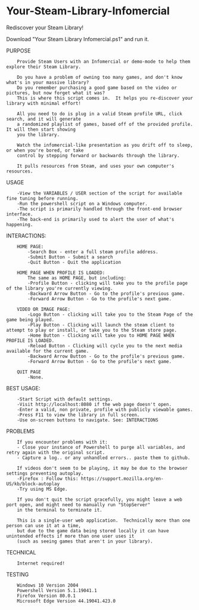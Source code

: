 # Your-Steam-Library-Infomercial
Rediscover your Steam Library!

Download "Your Steam Library Infomercial.ps1" and run it.

PURPOSE
    
        Provide Steam Users with an Infomercial or demo-mode to help them explore their Steam Library.

        Do you have a problem of owning too many games, and don't know what's in your massive library?
        Do you remember purchasing a good game based on the video or pictures, but now forget what it was?
        This is where this script comes in.  It helps you re-discover your library with minimal effort! 

        All you need to do is plug in a valid Steam profile URL, click search, and it will generate
        a randomized playlist of games, based off of the provided profile.  It will then start showing
        you the library.  
        
        Watch the infomercial-like presentation as you drift off to sleep, or when you're bored, or take
        control by stepping forward or backwards through the library.

        It pulls resources from Steam, and uses your own computer's resources.

USAGE

        -View the VARIABLES / USER section of the script for available fine tuning before running.
        -Run the powershell script on a Windows computer.
        -The script is primarily handled through the front-end browser interface.
        -The back-end is primarily used to alert the user of what's happening.

INTERACTIONS:

        HOME PAGE:
            -Search Box - enter a full steam profile address.
            -Submit Button - Submit a search
            -Quit Button - Quit the application

        HOME PAGE WHEN PROFILE IS LOADED:
            The same as HOME PAGE, but including:
            -Profile Button - clicking will take you to the profile page of the library you're currently viewing.
            -Backward Arrow Button - Go to the profile's previous game.
            -Forward Arrow Button - Go to the profile's next game.

        VIDEO OR IMAGE PAGE:
            -Logo Button - clicking will take you to the Steam Page of the game being played.
            -Play Button - Clicking will launch the steam client to attempt to play or install, or take you to the Steam store page.
            -Home Button - Clicking will take you to HOME PAGE WHEN PROFILE IS LOADED.
            -Reload Button - Clicking will cycle you to the next media available for the current game.
            -Backward Arrow Button - Go to the profile's previous game.
            -Forward Arrow Button - Go to the profile's next game.

        QUIT PAGE
            -None.


BEST USAGE:

        -Start Script with default settings.
        -Visit http://localhost:8080 if the web page doesn't open.
        -Enter a valid, non private, profile with publicly viewable games.
        -Press F11 to view the library in full screen.
        -Use on-screen buttons to navigate. See: INTERACTIONS
        
                
PROBLEMS

        If you encounter problems with it:
        - Close your instance of Powershell to purge all variables, and retry again with the original script.
        - Capture a log.. or any unhandled errors.. paste them to github.

        If videos don't seem to be playing, it may be due to the browser settings preventing autoplay.
        -Firefox : Follow this: https://support.mozilla.org/en-US/kb/block-autoplay
        -Try using MS Edge.

        If you don't quit the script gracefully, you might leave a web port open, and might need to manually run "StopServer"
        in the terminal to terminate it.

        This is a single-user web application.  Technically more than one person can use it at a time,
        but due to the game data being stored locally it can have unintended effects if more than one user uses it
        (such as seeing games that aren't in your library).

TECHNICAL

        Internet required!

TESTING

        Windows 10 Version 2004
        Powershell Version 5.1.19041.1
        Firefox Version 80.0.1
        Microsoft Edge Version 44.19041.423.0
